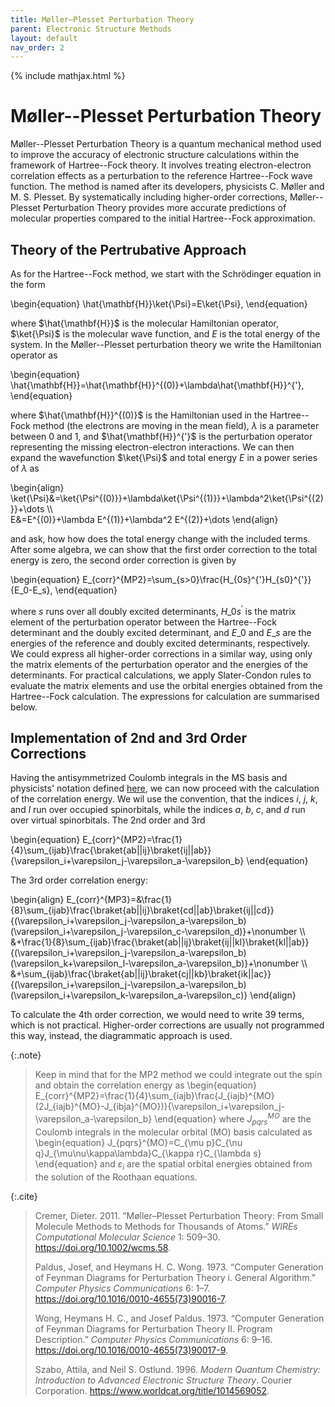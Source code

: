 ```yaml
---
title: Møller–Plesset Perturbation Theory
parent: Electronic Structure Methods
layout: default
nav_order: 2
---
```

{% include mathjax.html %}

# Møller--Plesset Perturbation Theory

Møller--Plesset Perturbation Theory is a quantum mechanical method used to improve the accuracy of electronic structure calculations within the framework of Hartree--Fock theory. It involves treating electron-electron correlation effects as a perturbation to the reference Hartree--Fock wave function. The method is named after its developers, physicists C. Møller and M. S. Plesset. By systematically including higher-order corrections, Møller--Plesset Perturbation Theory provides more accurate predictions of molecular properties compared to the initial Hartree--Fock approximation.

## Theory of the Pertrubative Approach

As for the Hartree--Fock method, we start with the Schrödinger equation in the form

\begin{equation}
\hat{\mathbf{H}}\ket{\Psi}=E\ket{\Psi},
\end{equation}

where $\hat{\mathbf{H}}$ is the molecular Hamiltonian operator, $\ket{\Psi}$ is the molecular wave function, and $E$ is the total energy of the system. In the Møller--Plesset perturbation theory we write the Hamiltonian operator as

\begin{equation}
\hat{\mathbf{H}}=\hat{\mathbf{H}}^{(0)}+\lambda\hat{\mathbf{H}}^{'},
\end{equation}

where $\hat{\mathbf{H}}^{(0)}$ is the Hamiltonian used in the Hartree--Fock method (the electrons are moving in the mean field), $\lambda$ is a parameter between 0 and 1, and $\hat{\mathbf{H}}^{'}$ is the perturbation operator representing the missing electron-electron interactions. We can then expand the wavefunction $\ket{\Psi}$ and total energy $E$ in a power series of $\lambda$ as

\begin{align}
\ket{\Psi}&=\ket{\Psi^{(0)}}+\lambda\ket{\Psi^{(1)}}+\lambda^2\ket{\Psi^{(2)}}+\dots \\\\\
E&=E^{(0)}+\lambda E^{(1)}+\lambda^2 E^{(2)}+\dots
\end{align}

and ask, how how does the total energy change with the included terms. After some algebra, we can show that the first order correction to the total energy is zero, the second order correction is given by

\begin{equation}
E_{corr}^{MP2}=\sum\_{s>0}\frac{H\_{0s}^{'}H\_{s0}^{'}}{E\_0-E\_s},
\end{equation}

where $s$ runs over all doubly excited determinants, $H\_{0s}^{'}$ is the matrix element of the perturbation operator between the Hartree--Fock determinant and the doubly excited determinant, and $E\_0$ and $E\_s$ are the energies of the reference and doubly excited determinants, respectively.<!--\cite{10.1002/wcms.58,1014569052}--> We could express all higher-order corrections in a similar way, using only the matrix elements of the perturbation operator and the energies of the determinants. For practical calculations, we apply Slater-Condon rules to evaluate the matrix elements and use the orbital energies obtained from the Hartree--Fock calculation. The expressions for calculation are summarised below.

## Implementation of 2nd and 3rd Order Corrections

Having the antisymmetrized Coulomb integrals in the MS basis and physicists' notation defined [here](hartreefockmethod.html#the-integral-transforms), we can now proceed with the calculation of the correlation energy. We wil use the convention, that the indices $i$, $j$, $k$, and $l$ run over occupied spinorbitals, while the indices $a$, $b$, $c$, and $d$ run over virtual spinorbitals. The 2nd order and 3rd

\begin{equation}
E_{corr}^{MP2}=\frac{1}{4}\sum_{ijab}\frac{\braket{ab||ij}\braket{ij||ab}}{\varepsilon_i+\varepsilon_j-\varepsilon_a-\varepsilon_b}
\end{equation}

The 3rd order correlation energy:

\begin{align}
E_{corr}^{MP3}=&\frac{1}{8}\sum_{ijab}\frac{\braket{ab||ij}\braket{cd||ab}\braket{ij||cd}}{(\varepsilon_i+\varepsilon_j-\varepsilon_a-\varepsilon_b)(\varepsilon_i+\varepsilon_j-\varepsilon_c-\varepsilon_d)}+\nonumber \\\\\
&+\frac{1}{8}\sum_{ijab}\frac{\braket{ab||ij}\braket{ij||kl}\braket{kl||ab}}{(\varepsilon_i+\varepsilon_j-\varepsilon_a-\varepsilon_b)(\varepsilon_k+\varepsilon_l-\varepsilon_a-\varepsilon_b)}+\nonumber \\\\\
&+\sum_{ijab}\frac{\braket{ab||ij}\braket{cj||kb}\braket{ik||ac}}{(\varepsilon_i+\varepsilon_j-\varepsilon_a-\varepsilon_b)(\varepsilon_i+\varepsilon_k-\varepsilon_a-\varepsilon_c)}
\end{align}

To calculate the 4th order correction, we would need to write 39 terms, which is not practical. Higher-order corrections are usually not programmed this way, instead, the diagrammatic approach is used.<!--\cite{1014569052,10.1016/0010-4655!73!90016-7,10.1016/0010-4655!73!90017-9}-->

{:.note}
> Keep in mind that for the MP2 method we could integrate out the spin and obtain the correlation energy as
> \begin{equation}
> E_{corr}^{MP2}=\frac{1}{4}\sum_{iajb}\frac{J_{iajb}^{MO}(2J_{iajb}^{MO}-J_{ibja}^{MO})}{\varepsilon_i+\varepsilon_j-\varepsilon_a-\varepsilon_b}
> \end{equation}
> where $J_{pqrs}^{MO}$ are the Coulomb integrals in the molecular orbital (MO) basis calculated as
> \begin{equation}
> J_{pqrs}^{MO}=C_{\mu p}C_{\nu q}J_{\mu\nu\kappa\lambda}C_{\kappa r}C_{\lambda s}
> \end{equation}
> and $\varepsilon_i$ are the spatial orbital energies obtained from the solution of the Roothaan equations.

{:.cite}
> Cremer, Dieter. 2011. “Møller–Plesset Perturbation Theory: From Small Molecule Methods to Methods for Thousands of Atoms.” *WIREs Computational Molecular Science* 1: 509–30. <https://doi.org/10.1002/wcms.58>.
>
> Paldus, Josef, and Heymans H. C. Wong. 1973. “Computer Generation of Feynman Diagrams for Perturbation Theory i. General Algorithm.” *Computer Physics Communications* 6: 1–7. <https://doi.org/10.1016/0010-4655(73)90016-7>.
>
> Wong, Heymans H. C., and Josef Paldus. 1973. “Computer Generation of Feynman Diagrams for Perturbation Theory II. Program Description.” *Computer Physics Communications* 6: 9–16. <https://doi.org/10.1016/0010-4655(73)90017-9>.
>
> Szabo, Attila, and Neil S. Ostlund. 1996. *Modern Quantum Chemistry: Introduction to Advanced Electronic Structure Theory*. Courier Corporation. <https://www.worldcat.org/title/1014569052>.
>
